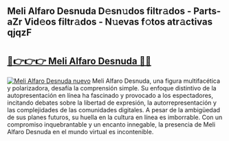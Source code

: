 ## Meli Alfaro Desnuda D𝚎sn𝚞dos filtr𝚊dos - Parts-aZr Vid𝚎os filtr𝚊dos - N𝚞evas f𝚘tos atr𝚊ctivas qjqzF

# <h2><a href="http://mb8dne.tromn.icu/?c=Meli+Alfaro+Desnuda">🔗👉👉👉 Meli Alfaro Desnuda 🔗🔗</a></h2>

[![Meli Alfaro Desnuda nuevo](https://i.imgur.com/pEAQMta.gif)](http://mb8dne.tromn.icu/?c=Meli+Alfaro+Desnuda)
Meli Alfaro Desnuda, una figura multifacética y polarizadora, desafía la comprensión simple. Su enfoque distintivo de la autopresentación en línea ha fascinado y provocado a los espectadores, incitando debates sobre la libertad de expresión, la autorrepresentación y las complejidades de las comunidades digitales. A pesar de la ambigüedad de sus planes futuros, su huella en la cultura en línea es imborrable. Con un compromiso inquebrantable y un encanto innegable, la presencia de Meli Alfaro Desnuda en el mundo virtual es incontenible.
